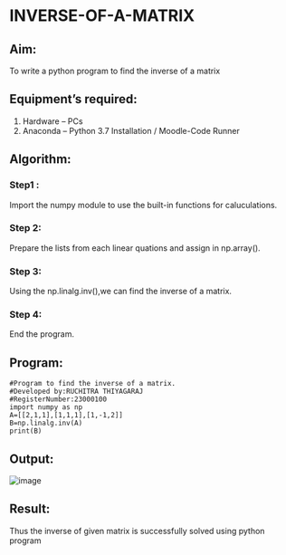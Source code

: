 # INVERSE-OF-A-MATRIX
## Aim:
To write a python program to find the inverse of a matrix
## Equipment’s required:
1. 	Hardware – PCs
2. 	Anaconda – Python 3.7 Installation / Moodle-Code Runner
## Algorithm:
### Step1 : 
Import the numpy module to use the built-in functions for caluculations.
### Step 2: 
Prepare the lists from each linear quations and assign in np.array().
### Step 3: 
Using the np.linalg.inv(),we can find the inverse of a matrix.
### Step 4: 
End the program.
## Program:
~~~
#Program to find the inverse of a matrix.
#Developed by:RUCHITRA THIYAGARAJ
#RegisterNumber:23000100
import numpy as np
A=[[2,1,1],[1,1,1],[1,-1,2]]
B=np.linalg.inv(A)
print(B)
~~~
## Output:
![image](https://github.com/RuchitraThiyagaraj/INVERSE-OF-A-MATRIX/assets/154776996/df08f5d1-f0ad-4a68-92b4-e1047d278265)

## Result:
Thus the inverse of given matrix is successfully solved using python program


